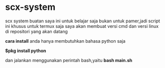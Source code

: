 # scx-system
scx system buatan saya ini untuk belajar saja bukan untuk pamer,jadi script ini khusus untuk termux saja saya akan membuat versi cmd dan versi linux di repositori yang akan datang


<b>cara install</b>
anda hanya membutuhkan bahasa python saja

<b>$pkg install python</b>

dan jalankan menggunakan perintah bash,yaitu <b>bash main.sh</b>
